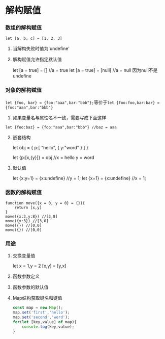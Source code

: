 # 解构赋值

### 数组的解构赋值

`let [a, b, c] = [1, 2, 3]`


1. 当解构失败时值为'undefine'
2. 解构赋值允许指定默认值


    let [a = true] = []
    //a = true
    let [a = true] = [null]
    //a = null 因为null不是undefine


### 对象的解构赋值

`let {foo, bar} = {foo:"aaa",bar:"bbb"};`等价于`let {foo:foo,bar:bar} = {foo:"aaa",bar:"bbb"}`


1. 如果变量名与属性名不一致，需要写成下面这样

`let {foo:baz} = {foo:"aaa",bar:"bbb"} //baz = aaa`


2. 嵌套结构


    let obj = {
        p:[
            "hello",
            {
                y:"word"
            }
        ]
    }

    let {p:[x,{y}]} = obj
    //x = hello y = word


3. 默认值


    let {x:y=1} = {x:undefine}
    //y = 1;
    let {x=1} = {x:undefine}
    //x = 1;

### 函数的解构赋值


    function move({x = 0, y = 0} = {}){
        return [x,y]
    }
    move({x:3,y:8}) //[3,8]
    move({x:3}) //[3,0]
    move({}) //[0,0]
    move({}) //[0,0]

### 用途

1. 交换变量值


    let x = 1,y = 2
    [x,y] = [y,x]

2. 函数参数定义
3. 函数参数的默认值
4. Map结构获取键名和键值

    ```javascript
    const map = new Map();
    map.set('first','hello');
    map.set('second','word');
    for(let [key,value] of map){
        console.log(key,value);
    }
    ```

